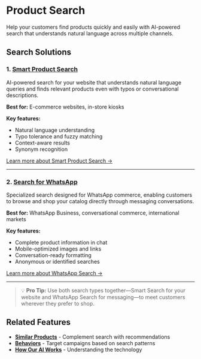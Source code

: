 # Product Search

Help your customers find products quickly and easily with AI-powered search that understands natural language across multiple channels.

## Search Solutions

### 1. [Smart Product Search](./search)

AI-powered search for your website that understands natural language queries and finds relevant products even with typos or conversational descriptions.

**Best for:** E-commerce websites, in-store kiosks

**Key features:**
- Natural language understanding
- Typo tolerance and fuzzy matching
- Context-aware results
- Synonym recognition

[Learn more about Smart Product Search →](./search)

---

### 2. [Search for WhatsApp](./detailed-search)

Specialized search designed for WhatsApp commerce, enabling customers to browse and shop your catalog directly through messaging conversations.

**Best for:** WhatsApp Business, conversational commerce, international markets

**Key features:**
- Complete product information in chat
- Mobile-optimized images and links
- Conversation-ready formatting
- Anonymous or identified searches

[Learn more about WhatsApp Search →](./detailed-search)

---

> 💡 **Pro Tip:** Use both search types together—Smart Search for your website and WhatsApp Search for messaging—to meet customers wherever they prefer to shop.

## Related Features

- **[Similar Products](../index#similar-products)** - Complement search with recommendations
- **[Behaviors](../../behaviors/index)** - Target campaigns based on search patterns
- **[How Our AI Works](../how-our-ai-works)** - Understanding the technology
